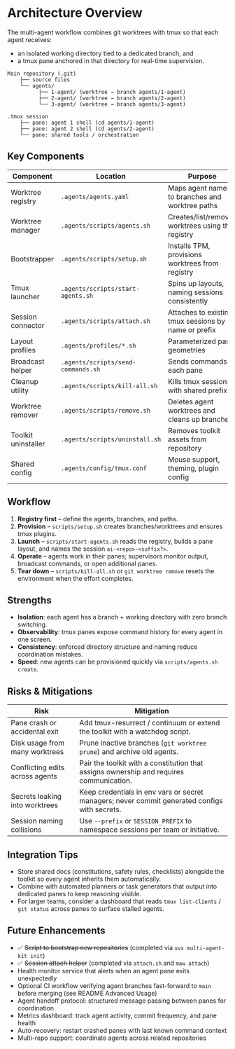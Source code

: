 # Architecture Overview

The multi-agent workflow combines git worktrees with tmux so that each agent receives:
- an isolated working directory tied to a dedicated branch, and
- a tmux pane anchored in that directory for real-time supervision.

```
Main repository (.git)
    ├── source files
    └── agents/
          ├── 1-agent/ (worktree → branch agents/1-agent)
          ├── 2-agent/ (worktree → branch agents/2-agent)
          └── 3-agent/ (worktree → branch agents/3-agent)

.tmux session
    ├── pane: agent 1 shell (cd agents/1-agent)
    ├── pane: agent 2 shell (cd agents/2-agent)
    └── pane: shared tools / orchestration
```

## Key Components

| Component | Location | Purpose |
|-----------|----------|---------|
| Worktree registry | `.agents/agents.yaml` | Maps agent names to branches and worktree paths |
| Worktree manager | `.agents/scripts/agents.sh` | Creates/list/removes worktrees using the registry |
| Bootstrapper | `.agents/scripts/setup.sh` | Installs TPM, provisions worktrees from registry |
| Tmux launcher | `.agents/scripts/start-agents.sh` | Spins up layouts, naming sessions consistently |
| Session connector | `.agents/scripts/attach.sh` | Attaches to existing tmux sessions by name or prefix |
| Layout profiles | `.agents/profiles/*.sh` | Parameterized pane geometries |
| Broadcast helper | `.agents/scripts/send-commands.sh` | Sends commands to each pane |
| Cleanup utility | `.agents/scripts/kill-all.sh` | Kills tmux sessions with shared prefix |
| Worktree remover | `.agents/scripts/remove.sh` | Deletes agent worktrees and cleans up branches |
| Toolkit uninstaller | `.agents/scripts/uninstall.sh` | Removes toolkit assets from repository |
| Shared config | `.agents/config/tmux.conf` | Mouse support, theming, plugin config |

## Workflow
1. **Registry first** – define the agents, branches, and paths.
2. **Provision** – `scripts/setup.sh` creates branches/worktrees and ensures tmux plugins.
3. **Launch** – `scripts/start-agents.sh` reads the registry, builds a pane layout, and names the session `ai-<repo>-<suffix?>`.
4. **Operate** – agents work in their panes; supervisors monitor output, broadcast commands, or open additional panes.
5. **Tear down** – `scripts/kill-all.sh` or `git worktree remove` resets the environment when the effort completes.

## Strengths
- **Isolation**: each agent has a branch + working directory with zero branch switching.
- **Observability**: tmux panes expose command history for every agent in one screen.
- **Consistency**: enforced directory structure and naming reduce coordination mistakes.
- **Speed**: new agents can be provisioned quickly via `scripts/agents.sh create`.

## Risks & Mitigations
| Risk | Mitigation |
|------|------------|
| Pane crash or accidental exit | Add tmux-resurrect / continuum or extend the toolkit with a watchdog script. |
| Disk usage from many worktrees | Prune inactive branches (`git worktree prune`) and archive old agents. |
| Conflicting edits across agents | Pair the toolkit with a constitution that assigns ownership and requires communication. |
| Secrets leaking into worktrees | Keep credentials in env vars or secret managers; never commit generated configs with secrets. |
| Session naming collisions | Use `--prefix` or `SESSION_PREFIX` to namespace sessions per team or initiative. |

## Integration Tips
- Store shared docs (constitutions, safety rules, checklists) alongside the toolkit so every agent inherits them automatically.
- Combine with automated planners or task generators that output into dedicated panes to keep reasoning visible.
- For larger teams, consider a dashboard that reads `tmux list-clients` / `git status` across panes to surface stalled agents.

## Future Enhancements
- ✅ ~~Script to bootstrap new repositories~~ (completed via `uvx multi-agent-kit init`)
- ✅ ~~Session attach helper~~ (completed via `attach.sh` and `maw attach`)
- Health monitor service that alerts when an agent pane exits unexpectedly
- Optional CI workflow verifying agent branches fast-forward to `main` before merging (see README Advanced Usage)
- Agent handoff protocol: structured message passing between panes for coordination
- Metrics dashboard: track agent activity, commit frequency, and pane health
- Auto-recovery: restart crashed panes with last known command context
- Multi-repo support: coordinate agents across related repositories
